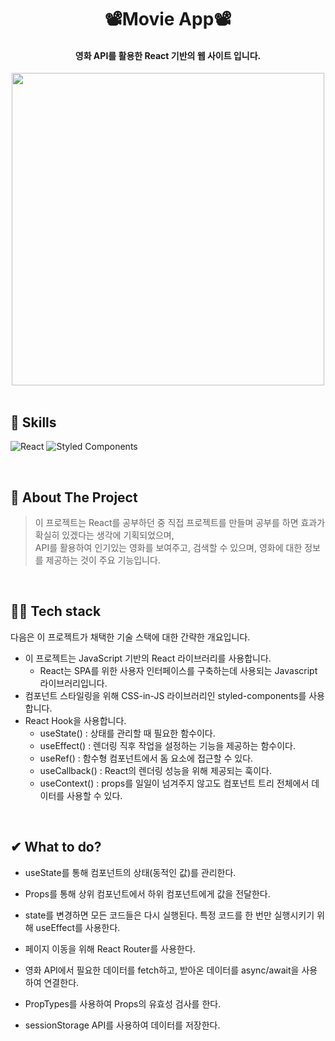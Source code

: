 <div align="center">
  <h1>📽︎Movie App📽︎</h1>
 <h4>영화 API를 활용한 React 기반의 웹 사이트 입니다.</h4>
  </div>
<div align="center">
  <img src="https://user-images.githubusercontent.com/83646986/147746872-213bd972-c1c0-4e75-8999-6243df2cd80f.gif" width="500" />
</div>
<br>

## 💪 Skills
![React](https://img.shields.io/badge/react-%2320232a.svg?style=for-the-badge&logo=react&logoColor=%2361DAFB)
![Styled Components](https://img.shields.io/badge/styled--components-DB7093?style=for-the-badge&logo=styled-components&logoColor=white)
 
      
<br/>

## 📝 About The Project
> 이 프로젝트는 React를 공부하던 중 직접 프로젝트를 만들며 공부를 하면 효과가 확실히 있겠다는 생각에 기획되었으며, <br>API를 활용하여 인기있는 영화를 보여주고, 검색할 수 있으며, 영화에 대한 정보를 제공하는 것이 주요 기능입니다.

<br/>

## 👨‍💻 Tech stack
다음은 이 프로젝트가 채택한 기술 스택에 대한 간략한 개요입니다.

- 이 프로젝트는 JavaScript 기반의 React 라이브러리를 사용합니다.
  - React는 SPA를 위한 사용자 인터페이스를 구축하는데 사용되는 Javascript 라이브러리입니다.
- 컴포넌트 스타일링을 위해 CSS-in-JS 라이브러리인 styled-components를 사용합니다.
- React Hook을 사용합니다.
   - useState() : 상태를 관리할 때 필요한 함수이다.
   - useEffect() : 렌더링 직후 작업을 설정하는 기능을 제공하는 함수이다.
   - useRef() : 함수형 컴포넌트에서 돔 요소에 접근할 수 있다.
   - useCallback() : React의 렌더링 성능을 위해 제공되는 훅이다.
   - useContext() : props를 일일이 넘겨주지 않고도 컴포넌트 트리 전체에서 데이터를 사용할 수 있다.

<br/>
     
## ✔︎ What to do?

- useState를 통해 컴포넌트의 상태(동적인 값)를 관리한다.

- Props를 통해 상위 컴포넌트에서 하위 컴포넌트에게 값을 전달한다.

- state를 변경하면 모든 코드들은 다시 실행된다. 특정 코드를 한 번만 실행시키기 위해 useEffect를 사용한다.

- 페이지 이동을 위해 React Router를 사용한다.

- 영화 API에서 필요한 데이터를 fetch하고, 받아온 데이터를 async/await을 사용하여 연결한다.
- PropTypes를 사용하여 Props의 유효성 검사를 한다.

- sessionStorage API를 사용하여 데이터를 저장한다.
